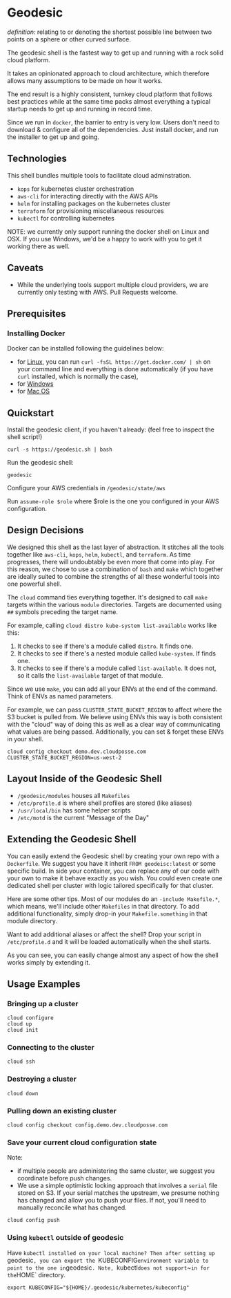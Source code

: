 # Geodesic

*definition:* relating to or denoting the shortest possible line between two points on a sphere or other curved surface.

The geodesic shell is the fastest way to get up and running with a rock solid cloud platform. 

It takes an opinionated approach to cloud architecture, which therefore allows many assumptions to be made on how it works. 

The end result is a highly consistent, turnkey cloud platform that follows best practices while at the same time packs almost everything a typical 
startup needs to get up and running in record time.  

Since we run in `docker`, the barrier to entry is very low. Users don't need to download & configure all of the dependencies. Just install docker, and run the installer to get up and going. 

## Technologies

This shell bundles multiple tools to facilitate cloud adminstration.

* `kops` for kubernetes cluster orchestration
* `aws-cli` for interacting directly with the AWS APIs
* `helm` for installing packages on the kubernetes cluster
* `terraform` for provisioning miscellaneous resources 
* `kubectl` for controlling kubernetes

NOTE: we currently only support running the docker shell on Linux and OSX. If you use Windows, we'd be a happy to work with you to get it working there as well.

## Caveats

* While the underlying tools support multiple cloud providers, we are currently only testing with AWS. Pull Requests welcome.

## Prerequisites

### Installing Docker

Docker can be installed following the guidelines below:

* for [Linux](https://docs.docker.com/linux/step_one/), you can run  `curl -fsSL https://get.docker.com/ | sh` on your command line and everything is done automatically (if you have `curl` installed, which is normally the case),
* for [Windows](https://docs.docker.com/windows/step_one/)
* for [Mac OS](https://docs.docker.com/mac/step_one/)

## Quickstart

Install the geodesic client, if you haven't already: (feel free to inspect the shell script!)
```
curl -s https://geodesic.sh | bash
```

Run the geodesic shell:
```
geodesic
```

Configure your AWS credentials in `/geodesic/state/aws`

Run `assume-role $role` where $role is the one you configured in your AWS configuration.

## Design Decisions

We designed this shell as the last layer of abstraction. It stitches all the tools together like `aws-cli`, `kops`, `helm`, `kubectl`, and `terraform`. As time progresses,
there will undoubtably be even more that come into play. For this reason, we chose to use a combination of `bash` and `make` which together are ideally suited to combine the 
strengths of all these wonderful tools into one powerful shell.

The `cloud` command ties everything together. It's designed to call `make` targets within the various `module` directories. Targets are documented using `##` symbols preceding the target name. 

For example, calling `cloud distro kube-system list-available` works like this:

1. It checks to see if there's a module called `distro`. It finds one.
2. It checks to see if there's a nested module called `kube-system`. If finds one.
3. It checks to see if there's a module called `list-available`. It does not, so it calls the `list-available` target of that module.

Since we use `make`, you can add all your ENVs at the end of the command. Think of ENVs as named parameters. 

For example, we can pass `CLUSTER_STATE_BUCKET_REGION` to affect where the S3 bucket is pulled from. We believe using ENVs this way is both consistent
with the "cloud" way of doing this as well as a clear way of communicating what values are being passed. Additionally, you can set & forget these ENVs in your shell.

```
cloud config checkout demo.dev.cloudposse.com CLUSTER_STATE_BUCKET_REGION=us-west-2
```


## Layout Inside of the Geodesic Shell

* `/geodesic/modules` houses all `Makefiles` 
* `/etc/profile.d` is where shell profiles are stored (like aliases)
* `/usr/local/bin` has some helper scripts
* `/etc/motd` is the current "Message of the Day"

## Extending the Geodesic Shell

You can easily extend the Geodesic shell by creating your own repo with a `Dockerfile`. We suggest you have it inherit `FROM geodeisc:latest` or some specific build.
In side your container, you can replace any of our code with your own to make it behave exactly as you wish. You could even create one dedicated shell per cluster with 
logic tailored specifically for that cluster.

Here are some other tips. Most of our modules do an `-include Makefile.*`, which means, we'll include other `Makefiles` in that directory. To add additional functionality,
simply drop-in your `Makefile.something` in that module directory.

Want to add additional aliases or affect the shell? Drop your script in `/etc/profile.d` and it will be loaded automatically when the shell starts. 

As you can see, you can easily change almost any aspect of how the shell works simply by extending it.

## Usage Examples

### Bringing up a cluster

```
cloud configure
cloud up
cloud init
```

### Connecting to the cluster
```
cloud ssh
```

### Destroying a cluster
```
cloud down
```

### Pulling down an existing cluster
```
cloud config checkout config.demo.dev.cloudposse.com
```

### Save your current cloud configuration state
Note: 
* if multiple people are administering the same cluster, we suggest you coordinate before push changes. 
* We use a simple optimistic locking approach that involves a `serial` file stored on S3. If your serial matches the upstream, we presume nothing has changed and allow you to push your files. If not, you'll need to manually reconcile what has changed.

```
cloud config push
```


### Using `kubectl` outside of geodesic

Have `kubectl installed on your local machine? Then after setting up `geodesic`, you can export the `KUBECONFIG` environment variable to point to the one in `geodesic`. Note, `kubectl` does not support `~` in for the `HOME` directory.
```
export KUBECONFIG="${HOME}/.geodesic/kubernetes/kubeconfig" 
```


